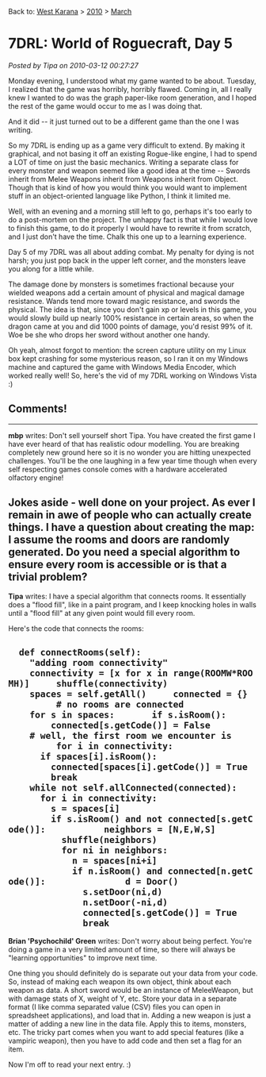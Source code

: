 Back to: [West Karana](/posts/westkarana.md) > [2010](/posts/2010/westkarana.md) > [March](./westkarana.md)
# 7DRL: World of Roguecraft, Day 5

*Posted by Tipa on 2010-03-12 00:27:27*

Monday evening, I understood what my game wanted to be about. Tuesday, I realized that the game was horribly, horribly flawed. Coming in, all I really knew I wanted to do was the graph paper-like room generation, and I hoped the rest of the game would occur to me as I was doing that.

And it did -- it just turned out to be a different game than the one I was writing.

So my 7DRL is ending up as a game very difficult to extend. By making it graphical, and not basing it off an existing Rogue-like engine, I had to spend a LOT of time on just the basic mechanics. Writing a separate class for every monster and weapon seemed like a good idea at the time -- Swords inherit from Melee Weapons inherit from Weapons inherit from Object. Though that is kind of how you would think you would want to implement stuff in an object-oriented language like Python, I think it limited me.

Well, with an evening and a morning still left to go, perhaps it's too early to do a post-mortem on the project. The unhappy fact is that while I would love to finish this game, to do it properly I would have to rewrite it from scratch, and I just don't have the time. Chalk this one up to a learning experience.

Day 5 of my 7DRL was all about adding combat. My penalty for dying is not harsh; you just pop back in the upper left corner, and the monsters leave you along for a little while.

The damage done by monsters is sometimes fractional because your wielded weapons add a certain amount of physical and magical damage resistance. Wands tend more toward magic resistance, and swords the physical. The idea is that, since you don't gain xp or levels in this game, you would slowly build up nearly 100% resistance in certain areas, so when the dragon came at you and did 1000 points of damage, you'd resist 99% of it. Woe be she who drops her sword without another one handy.

Oh yeah, almost forgot to mention: the screen capture utility on my Linux box kept crashing for some mysterious reason, so I ran it on my Windows machine and captured the game with Windows Media Encoder, which worked really well! So, here's the vid of my 7DRL working on Windows Vista :)


## Comments!
---
**mbp** writes: Don't sell yourself short Tipa. You have created the first game I have ever heard of that has realistic odour modelling. You are breaking completely new ground here so it is no wonder you are hitting unexpected challenges. You'll be the one laughing in a few year time though when every self respecting games console comes with a hardware accelerated olfactory engine!

Jokes aside - well done on your project. As ever I remain in awe of people who can actually create things. I have a question about creating the map: I assume the rooms and doors are randomly generated. Do you need a special algorithm to ensure every room is accessible or is that a trivial problem?
---
**Tipa** writes: I have a special algorithm that connects rooms. It essentially does a "flood fill", like in a paint program, and I keep knocking holes in walls until a "flood fill" at any given point would fill every room.

Here's the code that connects the rooms:

`
  def connectRooms(self):
    "adding room connectivity"
    
    connectivity = [x for x in range(ROOMW*ROOMH)]
    shuffle(connectivity)
    spaces = self.getAll()
    connected = {}
    
    # no rooms are connected
    
    for s in spaces:
      if s.isRoom():
        connected[s.getCode()] = False
    
    # well, the first room we encounter is
    
    for i in connectivity:
      if spaces[i].isRoom():
        connected[spaces[i].getCode()] = True
        break
    
    while not self.allConnected(connected):
      for i in connectivity:
        s = spaces[i]
        if s.isRoom() and not connected[s.getCode()]:
          neighbors = [N,E,W,S]
          shuffle(neighbors)
          for ni in neighbors:
            n = spaces[ni+i]
            if n.isRoom() and connected[n.getCode()]:
              d = Door()
              s.setDoor(ni,d)
              n.setDoor(-ni,d)
              connected[s.getCode()] = True
              break
`
---
**Brian 'Psychochild' Green** writes: Don't worry about being perfect. You're doing a game in a very limited amount of time, so there will always be "learning opportunities" to improve next time.

One thing you should definitely do is separate out your data from your code. So, instead of making each weapon its own object, think about each weapon as data. A short sword would be an instance of MeleeWeapon, but with damage stats of X, weight of Y, etc. Store your data in a separate format (I like comma separated value (CSV) files you can open in spreadsheet applications), and load that in. Adding a new weapon is just a matter of adding a new line in the data file. Apply this to items, monsters, etc. The tricky part comes when you want to add special features (like a vampiric weapon), then you have to add code and then set a flag for an item.

Now I'm off to read your next entry. :)

